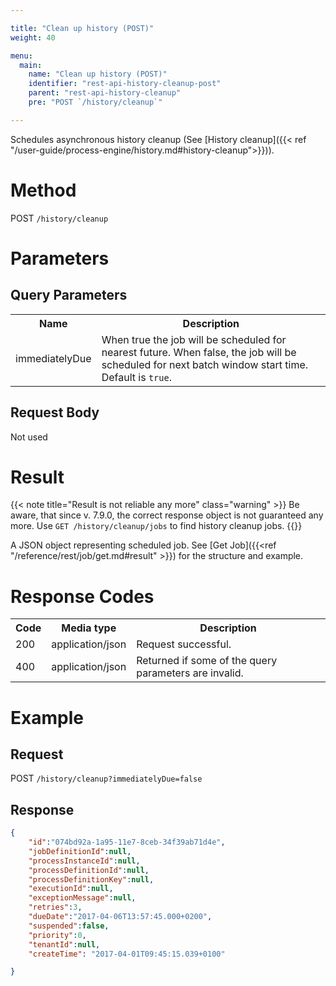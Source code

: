 ```yaml
---

title: "Clean up history (POST)"
weight: 40

menu:
  main:
    name: "Clean up history (POST)"
    identifier: "rest-api-history-cleanup-post"
    parent: "rest-api-history-cleanup"
    pre: "POST `/history/cleanup`"

---
```


Schedules asynchronous history cleanup (See [History cleanup]({{< ref "/user-guide/process-engine/history.md#history-cleanup">}})).


# Method

POST `/history/cleanup`


# Parameters

## Query Parameters

<table class="table table-striped">
  <tr>
    <th>Name</th>
    <th>Description</th>
  </tr>
  <tr>
    <td>immediatelyDue</td>
    <td>When true the job will be scheduled for nearest future. When false, the job will be scheduled for next batch window start time. Default is <code>true</code>.</td>
  </tr>
</table>


## Request Body

Not used

# Result

{{< note title="Result is not reliable any more" class="warning" >}}
  Be aware, that since v. 7.9.0, the correct response object is not guaranteed any more. Use `GET /history/cleanup/jobs` to find history cleanup jobs. 
{{</note>}}

A JSON object representing scheduled job.
See [Get Job]({{<ref "/reference/rest/job/get.md#result" >}}) for the structure and example.

# Response Codes

<table class="table table-striped">
  <tr>
    <th>Code</th>
    <th>Media type</th>
    <th>Description</th>
  </tr>
  <tr>
    <td>200</td>
    <td>application/json</td>
    <td>Request successful.</td>
  </tr>
  <tr>
    <td>400</td>
    <td>application/json</td>
    <td>Returned if some of the query parameters are invalid.</td>
  </tr>
</table>

# Example

## Request

POST `/history/cleanup?immediatelyDue=false`

## Response

```json
{
    "id":"074bd92a-1a95-11e7-8ceb-34f39ab71d4e",
    "jobDefinitionId":null,
    "processInstanceId":null,
    "processDefinitionId":null,
    "processDefinitionKey":null,
    "executionId":null,
    "exceptionMessage":null,
    "retries":3,
    "dueDate":"2017-04-06T13:57:45.000+0200",
    "suspended":false,
    "priority":0,
    "tenantId":null,
    "createTime": "2017-04-01T09:45:15.039+0100"

}
```
